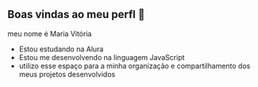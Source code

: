 ## Boas vindas ao meu perfl 💙

meu nome é Maria Vitória

- Estou estudando na Alura
- Estou me desenvolvendo na linguagem JavaScript
- utilizo esse espaço para a minha organização e compartilhamento dos meus projetos desenvolvidos 

